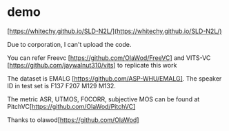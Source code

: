 # demo
[https://whitechy.github.io/SLD-N2L/](https://whitechy.github.io/SLD-N2L/)

Due to corporation, I can't upload the code.

You can refer Freevc [https://github.com/OlaWod/FreeVC] and VITS-VC [https://github.com/jaywalnut310/vits] to replicate this work

The dataset is EMALG [https://github.com/ASP-WHU/EMALG]. The speaker ID in test set is F137 F207 M129 M132.

The metric ASR, UTMOS, F0CORR, subjective MOS can be found at PitchVC[https://github.com/OlaWod/PitchVC]

Thanks to olawod[https://github.com/OlaWod]
